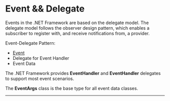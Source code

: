 # Event && Delegate

Events in the .NET Framework are based on the delegate model.
The delegate model follows the observer design pattern,
which enables a subscriber to register with, and receive notifications from, a provider.
<!--more-->

Event-Delegate Pattern:
- [Event][Events]
- Delegate for Event Handler
- Event Data

The .NET Framework provides **EventHandler** and **EventHandler<TEventArgs>** delegates to support most event scenarios.

The **EventArgs** class is the base type for all event data classes.

---
[Events]: https://msdn.microsoft.com/en-us/library/awbftdfh(v=vs.110).aspx
